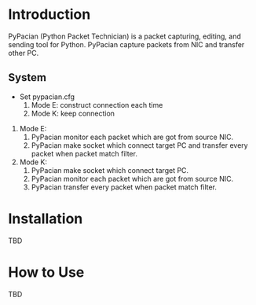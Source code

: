 # Introduction

PyPacian (Python Packet Technician) is a packet capturing, editing, and sending tool for Python.
PyPacian capture packets from NIC and transfer other PC.

## System

- Set pypacian.cfg
    1. Mode E: construct connection each time
    1. Mode K: keep connection 
1. Mode E:
    1. PyPacian monitor each packet which are got from source NIC.
    1. PyPacian make socket which connect target PC and transfer every packet when packet match filter.
1. Mode K:
    1. PyPacian make socket which connect target PC.
    1. PyPacian monitor each packet which are got from source NIC.
    1. PyPacian transfer every packet when packet match filter.

# Installation
TBD

# How to Use
TBD